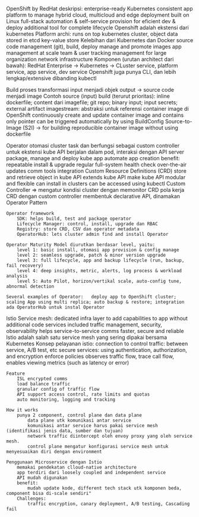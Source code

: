 OpenShift by RedHat
    deskripsi:
        enterprise-ready Kubernetes
        consistent app platform to manage hybrid cloud, multicloud and edge deployment
        built on Linux
        full-stack automation & self-service provision for eficient dev & deploy
        additional tool for complete lifecycle
    Openshift adalah ekstensi dari kubernetes
    Platform archi: runs on top kubernetes cluster, object data stored in etcd key-value store
    Kelebihan dari Kubernetes dan Docker
        source code management (git), build, deploy
        manage and promote images
        app management at scale
        team & user tracking management for large organization
        network infrastructure
    Komponen (urutan architect dari bawah):
        RedHat Enterprise -> Kubernetes -> CLuster service, platform service, app service, dev service
        Openshift juga punya CLI, dan lebih lengkap/extensive dibanding kubectl
        
Build
    proses transformasi input menjadi objek output -> source code menjadi image
    Contoh source (input) build (terurut prioritas):
        inline dockerfile; content dari imagefile; git repo; binary input; input secrets; external artifact
    imagestream:
        abstraksi untuk referensi container image di OpenShift
        continuously create and update container image and contains only pointer
    can be triggered automatically by using BuildConfig
    Source-to-Image (S2I) -> for building reproducible container image without using dockerfile
    
Operator
    otomasi cluster task dan berfungsi sebagai custom controller untuk ekstensi kube API
        berjalan dalam pod, interaksi dengan API server
        package, manage and deploy kube app
        automate app creation
    benefit:
        repeatable install & upgrade
        regular full-system health check
        over-the-air updates
        comm tools
        integration
    Custom Resource Definitions (CRD)
        store and retrieve object in kube API
        extends kube API
        make kube API modular and flexible
        can install in clusters
        can be accessed using kubectl
    Custom Controller => mengatur kondisi cluster dengan memonitor CRD
        pola kerja CRD dengan custom controller membentuk declarative API, dinamakan Operator Pattern
    
    Operator framework
        SDK: helps build, test and package operator
        Lifecycle Manager: control, install, upgrade dan RBAC
        Registry: store CRD, CSV dan operator metadata
        OperatorHub: lets cluster admin find and install Operator
        
    Operator Maturity Model diurutkan berdasar level, yaitu:
        level 1: basic install, otomasi app provision & config manage
        level 2: seamless upgrade, patch & minor version upgrade
        level 3: full lifecycle, app and backup lifecycle (run, backup, fail recovery)
        level 4: deep insights, metric, alerts, log process & workload analysis
        level 5: Auto Pilot, horizon/vertikal scale, auto-config tune, abnormal detection
        
    Several examples of Operator:	deploy app to OpenShift cluster; scaling App using multi replica; auto backup & restore; integration
    ada OperatorHub untuk instal Operator
    
Istio
    Service mesh: dedicated infra layer to add capabilities to app without additional code
        services included traffic management, security, observability
        helps service-to-service comms faster, secure and reliable
    Istio adalah salah satu service mesh yang sering dipakai bersama Kubernetes
        Konsep pelayanan istio:
            connection to control traffic: between service, A/B test, etc
            secure services: using authentication, authorization, and encryption
            enforce policies
            observes traffic flow, trace call flow, enables viewing metrics (such as latency or error)
            
    Feature
        ISL encrypted comms
        load balance traffic
        granular config of traffic flow
        API support access control, rate limits and quotas
        auto monitoring, logging and tracking
    
    How it works
        punya 2 component, control plane dan data plane
            data plane utk komunikasi antar service
            komunikasi antar service harus pakai service mesh (identifikasi jenis data, sumber dan tujuan)
            network traffic diintercept oleh envoy proxy yang oleh service mesh.
            control plane mengatur konfigurasi service mesh untuk menyesuaikan diri dengan environment
            
    Penggunaan Microservice dengan Istio
        memakai pendekatan clloud-native architecture
        app terdiri dari loosely coupled and independent service
        API mudah digunakan
        benefit:
            mudah update kode, different tech stack utk komponen beda, component bisa di-scale sendiri"
        Challenges:
            traffic encryption, canary deployment, A/B testing, Cascading fail